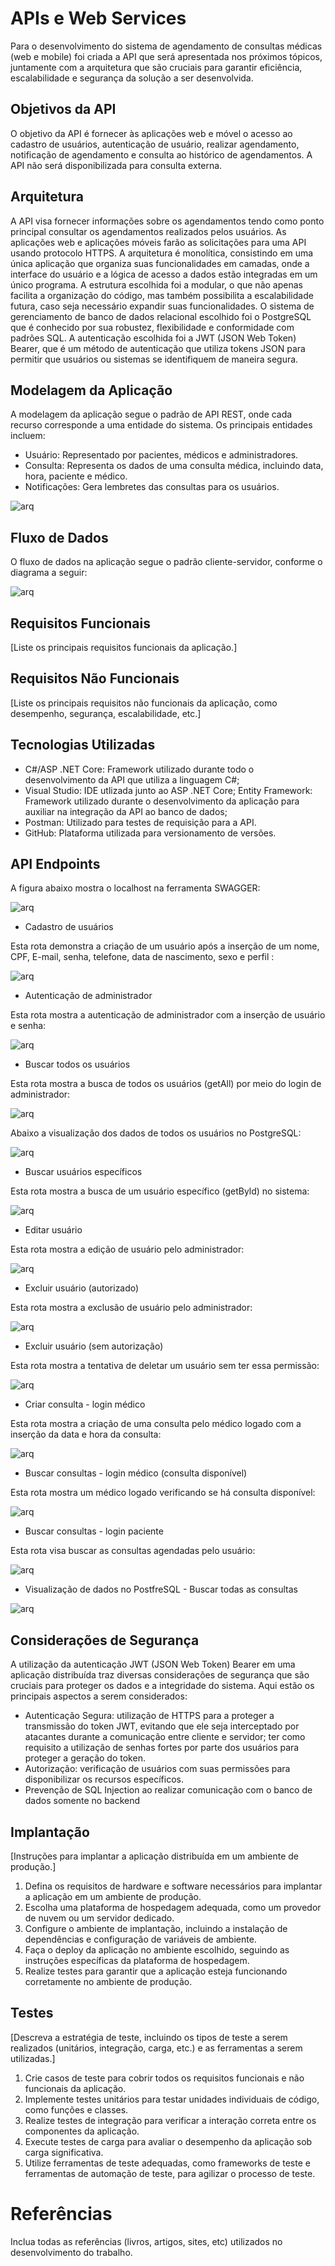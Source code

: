 # APIs e Web Services

Para o desenvolvimento do sistema de agendamento de consultas médicas (web e mobile) foi criada a API que será apresentada nos próximos tópicos, juntamente com a arquitetura que são cruciais para garantir eficiência, escalabilidade e segurança da solução a ser desenvolvida.


## Objetivos da API

O objetivo da API é fornecer às aplicações web e móvel o acesso ao cadastro de usuários, autenticação de usuário, realizar agendamento, notificação de agendamento e consulta ao histórico de agendamentos. A API não será disponibilizada para consulta externa.


## Arquitetura

A API visa fornecer informações sobre os agendamentos tendo como ponto principal consultar os agendamentos realizados pelos usuários. As aplicações web e aplicações móveis farão as solicitações para uma API usando protocolo HTTPS. A arquitetura é monolítica, consistindo em uma única aplicação que organiza suas funcionalidades em camadas, onde a interface do usuário e a lógica de acesso a dados estão integradas em um único programa. A estrutura escolhida foi a modular, o que não apenas facilita a organização do código, mas também possibilita a escalabilidade futura, caso seja necessário expandir suas funcionalidades. O sistema de gerenciamento de banco de dados relacional escolhido foi o PostgreSQL que é conhecido por sua robustez, flexibilidade e conformidade com padrões SQL. A autenticação escolhida foi a JWT (JSON Web Token) Bearer, que é um método de autenticação que utiliza tokens JSON para permitir que usuários ou sistemas se identifiquem de maneira segura.


## Modelagem da Aplicação

A modelagem da aplicação segue o padrão de API REST, onde cada recurso corresponde a uma entidade do sistema. Os principais entidades incluem:
- Usuário: Representado por pacientes, médicos e administradores.
- Consulta: Representa os dados de uma consulta médica, incluindo data, hora, paciente e médico.
- Notificações: Gera lembretes das consultas para os usuários.

![arq](https://github.com/ICEI-PUC-Minas-PMV-SI/pmv-si-2024-2-pe6-t2-g07-agendamento-consulta-medica/blob/8004c54f34a4b2363cf38b6d5dfa3e2dcbfc734a/docs/img/Diagrama%20de%20Classe%20-%20Consulta%20F%C3%A1cil.png)

## Fluxo de Dados

O fluxo de dados na aplicação segue o padrão cliente-servidor, conforme o diagrama a seguir:

![arq](https://github.com/ICEI-PUC-Minas-PMV-SI/pmv-si-2024-2-pe6-t2-g07-agendamento-consulta-medica/blob/763279f5990374584b32c9d5c1b20200afbf066e/docs/img/Diagrama%20de%20fluxo%20de%20dados%20-%20Consulta%20F%C3%A1cil.png)

## Requisitos Funcionais

[Liste os principais requisitos funcionais da aplicação.]

## Requisitos Não Funcionais

[Liste os principais requisitos não funcionais da aplicação, como desempenho, segurança, escalabilidade, etc.]

## Tecnologias Utilizadas

- C#/ASP .NET Core: Framework utilizado durante todo o desenvolvimento da API que utiliza a linguagem C#;
- Visual Studio: IDE utlizada junto ao ASP .NET Core;
Entity Framework: Framework utilizado durante o desenvolvimento da aplicação para auxiliar na integração da API ao banco de dados;
- Postman: Utilizado para testes de requisição para a API.
- GitHub: Plataforma utilizada para versionamento de versões.

## API Endpoints

A figura abaixo mostra o localhost na ferramenta SWAGGER:

![arq](https://github.com/ICEI-PUC-Minas-PMV-SI/pmv-si-2024-2-pe6-t2-g07-agendamento-consulta-medica/blob/9f22fc97edd9c10d673d55c09decf7d674df7a38/docs/img/Swagger.PNG)

- Cadastro de usuários

Esta rota demonstra a criação de um usuário após a inserção de um nome, CPF, E-mail, senha, telefone, data de nascimento, sexo e perfil :

![arq](https://github.com/ICEI-PUC-Minas-PMV-SI/pmv-si-2024-2-pe6-t2-g07-agendamento-consulta-medica/blob/85c0270fa59a4a344490fbf65757de238060b5fd/docs/img/Criar%20usu%C3%A1rio%20login%20administrador.PNG)

- Autenticação de administrador

Esta rota mostra a autenticação de administrador com a inserção de usuário e senha:

![arq](https://github.com/ICEI-PUC-Minas-PMV-SI/pmv-si-2024-2-pe6-t2-g07-agendamento-consulta-medica/blob/07a6c7da4401ef566d711cb8d28193a0bf4116df/docs/img/Autenticar%20administrador%20token.PNG)

- Buscar todos os usuários

Esta rota mostra a busca de todos os usuários (getAll) por meio do login de administrador:

![arq](https://github.com/ICEI-PUC-Minas-PMV-SI/pmv-si-2024-2-pe6-t2-g07-agendamento-consulta-medica/blob/8277f278a18bef0d52aef511d1a9b559b4155ee9/docs/img/Buscar%20usu%C3%A1rios%20login%20administrador.PNG)

Abaixo a visualização dos dados de todos os usuários no PostgreSQL:

![arq](https://github.com/ICEI-PUC-Minas-PMV-SI/pmv-si-2024-2-pe6-t2-g07-agendamento-consulta-medica/blob/7584b290b9bbaf40e41ca5e8460e51d25310c3bf/docs/img/Visualiza%C3%A7%C3%A3o%20dos%20dados%20no%20Postgre%20-%20Buscar%20todos%20os%20usu%C3%A1rios.PNG)


- Buscar usuários específicos

Esta rota mostra a busca de um usuário específico (getByld) no sistema:

![arq](https://github.com/ICEI-PUC-Minas-PMV-SI/pmv-si-2024-2-pe6-t2-g07-agendamento-consulta-medica/blob/66afc0a4a23b7c7364764c0896e2d5d4ae393926/docs/img/Buscar%20usu%C3%A1rios%20espec%C3%ADfico%20login%20administrador.PNG)

- Editar usuário

Esta rota mostra a edição de usuário pelo administrador:

![arq](https://github.com/ICEI-PUC-Minas-PMV-SI/pmv-si-2024-2-pe6-t2-g07-agendamento-consulta-medica/blob/e89b6fa1e9775e508423febe64c16c004fcec773/docs/img/Editar%20usu%C3%A1rio%20login%20administrador.PNG)

- Excluir usuário (autorizado)

Esta rota mostra a exclusão de usuário pelo administrador:

![arq](https://github.com/ICEI-PUC-Minas-PMV-SI/pmv-si-2024-2-pe6-t2-g07-agendamento-consulta-medica/blob/d63119dcca9b5e0bde92753df89cb0ed1c65b177/docs/img/Exclus%C3%A3o%20usu%C3%A1rio%20login%20administrador.PNG)

- Excluir usuário (sem autorização)

Esta rota mostra a tentativa de deletar um usuário sem ter essa permissão:

![arq](https://github.com/ICEI-PUC-Minas-PMV-SI/pmv-si-2024-2-pe6-t2-g07-agendamento-consulta-medica/blob/df4e71db6c06f4e65090eca85a0c09514aebcdee/docs/img/Fazer%20uma%20opera%C3%A7%C3%A3o%20de%20exclus%C3%A3o%20de%20usu%C3%A1rio%20sem%20estar%20autorizado.PNG)

- Criar consulta - login médico

Esta rota mostra a criação de uma consulta pelo médico logado com a inserção da data e hora da consulta:

![arq](https://github.com/ICEI-PUC-Minas-PMV-SI/pmv-si-2024-2-pe6-t2-g07-agendamento-consulta-medica/blob/33eb92ab172cb3e80b55bdf8df22c6b7d8b080d6/docs/img/Criar%20consulta%20login%20m%C3%A9dico%20Aline.PNG)

- Buscar consultas - login médico (consulta disponível)

Esta rota mostra um médico logado verificando se há consulta disponível:

![arq](https://github.com/ICEI-PUC-Minas-PMV-SI/pmv-si-2024-2-pe6-t2-g07-agendamento-consulta-medica/blob/a1061e978835e994ee9a5a0cbdf06b42c56638a7/docs/img/Buscar%20consultas%20login%20medico%20Aline%20-%20consulta%20dispon%C3%ADvel.PNG)

- Buscar consultas - login paciente

Esta rota visa buscar as consultas agendadas pelo usuário:

![arq](https://github.com/ICEI-PUC-Minas-PMV-SI/pmv-si-2024-2-pe6-t2-g07-agendamento-consulta-medica/blob/a1061e978835e994ee9a5a0cbdf06b42c56638a7/docs/img/Buscar%20consultas%20login%20paciente%20Ana.PNG)

- Visualização de dados no PostfreSQL - Buscar todas as consultas

![arq](https://github.com/ICEI-PUC-Minas-PMV-SI/pmv-si-2024-2-pe6-t2-g07-agendamento-consulta-medica/blob/7584b290b9bbaf40e41ca5e8460e51d25310c3bf/docs/img/Visualiza%C3%A7%C3%A3o%20dos%20dados%20no%20Postgre%20-%20Buscar%20todas%20as%20consultas.PNG)


## Considerações de Segurança

A utilização da autenticação JWT (JSON Web Token) Bearer em uma aplicação distribuída traz diversas considerações de segurança que são cruciais para proteger os dados e a integridade do sistema. Aqui estão os principais aspectos a serem considerados:

- Autenticação Segura: utilização de HTTPS para a proteger a transmissão do token JWT, evitando que ele seja interceptado por atacantes durante a comunicação entre cliente e servidor; ter como requisito a utilização de senhas fortes por parte dos usuários para proteger a geração do token.
- Autorização: verificação de usuários com suas permissões para disponibilizar os recursos específicos.
- Prevenção de SQL Injection ao realizar comunicação com o banco de dados somente no backend


## Implantação

[Instruções para implantar a aplicação distribuída em um ambiente de produção.]

1. Defina os requisitos de hardware e software necessários para implantar a aplicação em um ambiente de produção.
2. Escolha uma plataforma de hospedagem adequada, como um provedor de nuvem ou um servidor dedicado.
3. Configure o ambiente de implantação, incluindo a instalação de dependências e configuração de variáveis de ambiente.
4. Faça o deploy da aplicação no ambiente escolhido, seguindo as instruções específicas da plataforma de hospedagem.
5. Realize testes para garantir que a aplicação esteja funcionando corretamente no ambiente de produção.

## Testes

[Descreva a estratégia de teste, incluindo os tipos de teste a serem realizados (unitários, integração, carga, etc.) e as ferramentas a serem utilizadas.]

1. Crie casos de teste para cobrir todos os requisitos funcionais e não funcionais da aplicação.
2. Implemente testes unitários para testar unidades individuais de código, como funções e classes.
3. Realize testes de integração para verificar a interação correta entre os componentes da aplicação.
4. Execute testes de carga para avaliar o desempenho da aplicação sob carga significativa.
5. Utilize ferramentas de teste adequadas, como frameworks de teste e ferramentas de automação de teste, para agilizar o processo de teste.

# Referências

Inclua todas as referências (livros, artigos, sites, etc) utilizados no desenvolvimento do trabalho.
